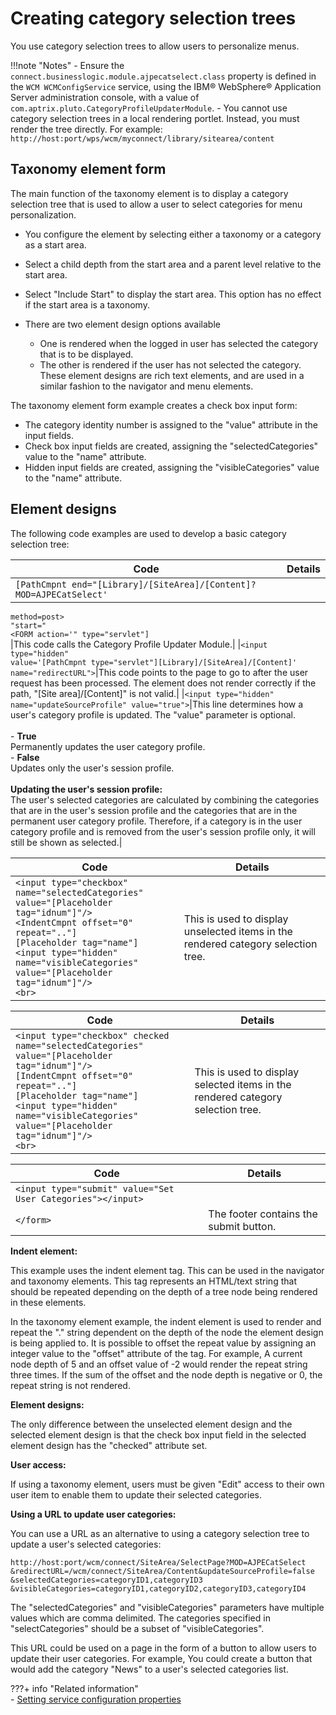 # Creating category selection trees

You use category selection trees to allow users to personalize menus.

!!!note "Notes"
    -   Ensure the `connect.businesslogic.module.ajpecatselect.class` property is defined in the `WCM WCMConfigService` service, using the IBM® WebSphere® Application Server administration console, with a value of `com.aptrix.pluto.CategoryProfileUpdaterModule`.
    -   You cannot use category selection trees in a local rendering portlet. Instead, you must render the tree directly. For example: `http://host:port/wps/wcm/myconnect/library/sitearea/content` 

## Taxonomy element form

The main function of the taxonomy element is to display a category selection tree that is used to allow a user to select categories for menu personalization.

-   You configure the element by selecting either a taxonomy or a category as a start area.
-   Select a child depth from the start area and a parent level relative to the start area.
-   Select "Include Start" to display the start area. This option has no effect if the start area is a taxonomy.
-   There are two element design options available

    -   One is rendered when the logged in user has selected the category that is to be displayed.
    -   The other is rendered if the user has not selected the category.
    These element designs are rich text elements, and are used in a similar fashion to the navigator and menu elements.


The taxonomy element form example creates a check box input form:

-   The category identity number is assigned to the "value" attribute in the input fields.
-   Check box input fields are created, assigning the "selectedCategories" value to the "name" attribute.
-   Hidden input fields are created, assigning the "visibleCategories" value to the "name" attribute.

## Element designs

The following code examples are used to develop a basic category selection tree:

|Code|Details|
|----|-------|
|`[PathCmpnt end="[Library]/[SiteArea]/[Content]?MOD=AJPECatSelect'`<br> 
`method=post>` <br> 
`"start="`<br> 
`<FORM action='" type="servlet"]`<br> |This code calls the Category Profile Updater Module.|
|`<input type="hidden"` <br> `value='[PathCmpnt type="servlet"][Library]/[SiteArea]/[Content]'` <br> `name="redirectURL">`|This code points to the page to go to after the user request has been processed. The element does not render correctly if the path, "[Site area]/[Content]" is not valid.|
|`<input type="hidden"` <br> `name="updateSourceProfile" value="true">`|This line determines how a user's category profile is updated. The "value" parameter is optional.<br><br> -   **True** <br> Permanently updates the user category profile. <br> -   **False**<br> Updates only the user's session profile. <br><br> **Updating the user's session profile:** <br>The user's selected categories are calculated by combining the categories that are in the user's session profile and the categories that are in the permanent user category profile. Therefore, if a category is in the user category profile and is removed from the user's session profile only, it will still be shown as selected.|

|Code|Details|
|----|-------|
|`<input type="checkbox" name="selectedCategories"`<br>`value="[Placeholder tag="idnum"]"/>`<br>`<IndentCmpnt offset="0" repeat=".."]`<br>`[Placeholder tag="name"]`<br>`<input type="hidden" name="visibleCategories"`<br>`value="[Placeholder tag="idnum"]"/>`</br>`<br>`|This is used to display unselected items in the rendered category selection tree.|

|Code|Details|
|----|-------|
|`<input type="checkbox" checked name="selectedCategories"`</br>`value="[Placeholder tag="idnum"]"/>`</br>`[IndentCmpnt offset="0" repeat=".."]`</br>`[Placeholder tag="name"]`</br>`<input type="hidden" name="visibleCategories"`</br>`value="[Placeholder tag="idnum"]"/>`</br>`<br>`|This is used to display selected items in the rendered category selection tree.|

|Code|Details|
|----|-------|
|`<input type="submit" value="Set User Categories"></input>`<br>
`</form>`|The footer contains the submit button.|

**Indent element:**

This example uses the indent element tag. This can be used in the navigator and taxonomy elements. This tag represents an HTML/text string that should be repeated depending on the depth of a tree node being rendered in these elements.

In the taxonomy element example, the indent element is used to render and repeat the "." string dependent on the depth of the node the element design is being applied to. It is possible to offset the repeat value by assigning an integer value to the "offset" attribute of the tag. For example, A current node depth of 5 and an offset value of -2 would render the repeat string three times. If the sum of the offset and the node depth is negative or 0, the repeat string is not rendered.

**Element designs:**

The only difference between the unselected element design and the selected element design is that the check box input field in the selected element design has the "checked" attribute set.

**User access:**

If using a taxonomy element, users must be given "Edit" access to their own user item to enable them to update their selected categories.

**Using a URL to update user categories:**

You can use a URL as an alternative to using a category selection tree to update a user's selected categories:

```
http://host:port/wcm/connect/SiteArea/SelectPage?MOD=AJPECatSelect
&redirectURL=/wcm/connect/SiteArea/Content&updateSourceProfile=false
&selectedCategories=categoryID1,categoryID3
&visibleCategories=categoryID1,categoryID2,categoryID3,categoryID4
```

The "selectedCategories" and "visibleCategories" parameters have multiple values which are comma delimited. The categories specified in "selectCategories" should be a subset of "visibleCategories".

This URL could be used on a page in the form of a button to allow users to update their user categories. For example, You could create a button that would add the category "News" to a user's selected categories list.


???+ info "Related information"  
    -   [Setting service configuration properties](../admin-system/adsetcfg.md)

